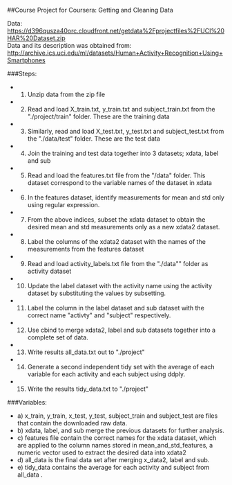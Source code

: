 ##Course Project for Coursera: Getting and Cleaning Data

Data:  https://d396qusza40orc.cloudfront.net/getdata%2Fprojectfiles%2FUCI%20HAR%20Dataset.zip  
Data and its description was obtained from: http://archive.ics.uci.edu/ml/datasets/Human+Activity+Recognition+Using+Smartphones 

###Steps:
* 1) Unzip data from the zip file 
* 2) Read and load X_train.txt, y_train.txt and subject_train.txt from the "./project/train" folder. These are the training data
* 3) Similarly, read and load X_test.txt, y_test.txt and subject_test.txt from the "./data/test" folder. These are the test data
* 4) Join the training and test data together into 3 datasets; xdata, label and sub
* 5) Read and load the features.txt file from the "/data" folder. This dataset correspond to the variable names of the dataset in xdata
* 6) In the features dataset, identify measurements for mean and std only using regular expression. 
* 7) From the above indices, subset the xdata dataset to obtain the desired mean and std measurements only as a new xdata2 dataset.
* 8) Label the columns of the xdata2 dataset with the names of the measurements from the features dataset
* 9) Read and load activity_labels.txt file from the "./data"" folder as activity dataset
* 10) Update the label dataset with the activity name using the activity dataset by substituting the values by subsetting. 
* 11) Label the column in the label dataset and sub dataset with the correct name "activty" and "subject" respectively.
* 12) Use cbind to merge xdata2, label and sub datasets together into a complete set of data. 
* 13) Write results all_data.txt out to "./project"
* 14) Generate a second independent tidy set with the average of each variable for each activity and each subject using ddply.
* 15) Write the results tidy_data.txt to "./project"

###Variables: 
* a) x_train, y_train, x_test, y_test, subject_train and subject_test are files that contain the downloaded raw data.
* b) xdata, label, and sub merge the previous datasets for further analysis.
* c) features file contain the correct names for the xdata dataset, which are applied to the column names stored in mean_and_std_features, a numeric vector used to extract the desired data into xdata2
* d) all_data is the final data set after merging x_data2, label and sub.
* e) tidy_data contains the  average for each activity and subject from  all_data . 

